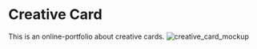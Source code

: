 # Creative Card
This is an online-portfolio about creative cards.
![creative_card_mockup](https://user-images.githubusercontent.com/83225362/121407055-339dfc80-c95f-11eb-88f4-3a7e8b634d44.PNG)

